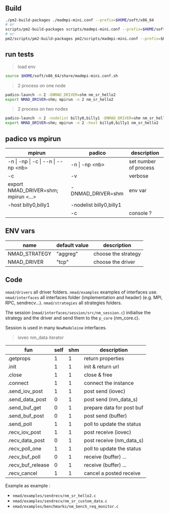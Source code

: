 #

## Build

```bash
./pm2-build-packages ./madmpi-mini.conf --prefix=$HOME/soft/x86_64
# or
scripts/pm2-build-packages scripts/madmpi-mini.conf --prefix=$HOME/soft/x86_64
# or
pm2/scripts/pm2-build-packages pm2/scripts/madmpi-mini.conf --prefix=$HOME/soft/x86_64
```

## run tests

<!-- PM2_ROOT=$HOME/pm2 ./nmad-test.sh tests shm localhost localhost -->

> load env

```bash
source $HOME/soft/x86_64/share/madmpi-mini.conf.sh
```

> 2 process on one node

```bash
padico-launch -n 2 -DNMAD_DRIVER=shm nm_sr_hello2
export NMAD_DRIVER=shm; mpirun -n 2 nm_sr_hello2
```

> 2 process on two nodes

```bash
padico-launch -n 2 -nodelist billy0,billy1 -DNMAD_DRIVER=shm nm_sr_hello2
export NMAD_DRIVER=shm; mpirun -n 2 -host billy0,billy1 nm_sr_hello2
```

<!-- --map-by ppr:1:core hostname -->

## padico vs mpirun

| mpirun                                 | padico                  | description           |
| -------------------------------------- | ----------------------- | --------------------- |
| -n \| -np \| -c \| --n \| --np \<nb\>  | -n \| -np \<nb\>        | set number of process |
| -c                                     | -v                      | verbose               |
| export NMAD_DRIVER=shm; mpirun \<...\> | -DNMAD_DRIVER=shm       | env var               |
| -host billy0,billy1                    | -nodelist billy0,billy1 |                       |
|                                        | -c                      | console ?             |

## ENV vars

| name          | default value | description         |
| ------------- | ------------- | ------------------- |
| NMAD_STRATEGY | "aggreg"      | choose the strategy |
| NMAD_DRIVER   | "tcp"         | choose the driver   |

## Code

`nmad/drivers` all driver folders.
`nmad/examples` examples of interfaces use.
`nmad/interfaces` all interfaces folder (implementation and header) (e.g. MPI, RPC, sendrecv...).
`nmad/strategies` all strategies folders.

The session (`nmad/interfaces/session/src/nm_session.c`) initialise the strategy and the driver and send them to the `p_core` (nm_core.c).

Session is used in many `NewMadeleine` interfaces.

> iovec
> nm_data iterator

| fun               | self | shm | description               |
| ----------------- | ---- | --- | ------------------------- |
| .getprops         | 1    | 1   | return properties         |
| .init             | 1    | 1   | init & return url         |
| .close            | 1    | 1   | close & free              |
| .connect          | 1    | 1   | connect the instance      |
| .send_iov_post    | 1    | 1   | post send (iovec)         |
| .send_data_post   | 0    | 1   | post send (nm_data_s)     |
| .send_buf_get     | 0    | 1   | prepare data for post buf |
| .send_buf_post    | 0    | 1   | post send (buffer)        |
| .send_poll        | 1    | 1   | poll to update the status |
| .recv_iov_post    | 1    | 1   | post receive (iovec)      |
| .recv_data_post   | 0    | 1   | post receive (nm_data_s)  |
| .recv_poll_one    | 1    | 1   | poll to update the status |
| .recv_buf_poll    | 0    | 1   | receive (buffer) ...      |
| .recv_buf_release | 0    | 1   | receive (buffer) ...      |
| .recv_cancel      | 1    | 1   | cancel a posted receive   |

Example as example :

- `nmad/examples/sendrecv/nm_sr_hello2.c`
- `nmad/examples/sendrecv/nm_sr_custom_data.c`
- `nmad/examples/benchmarks/nm_bench_req_monitor.c`
